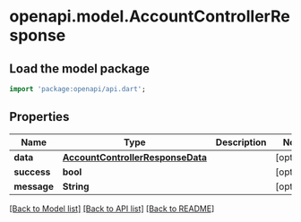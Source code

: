 # openapi.model.AccountControllerResponse

## Load the model package

```dart
import 'package:openapi/api.dart';
```

## Properties

| Name        | Type                                                                  | Description | Notes       |
| ----------- | --------------------------------------------------------------------- | ----------- | ----------- |
| **data**    | [**AccountControllerResponseData**](accountcontrollerresponsedata.md) |             | \[optional] |
| **success** | **bool**                                                              |             | \[optional] |
| **message** | **String**                                                            |             | \[optional] |

[\[Back to Model list\]](./#documentation-for-models) [\[Back to API list\]](./#documentation-for-api-endpoints) [\[Back to README\]](./)

